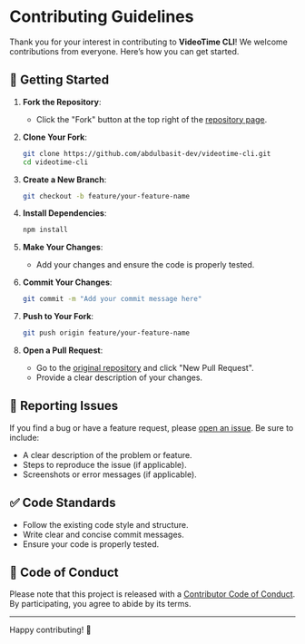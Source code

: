 # Contributing Guidelines

Thank you for your interest in contributing to **VideoTime CLI**! We welcome contributions from everyone. Here’s how you can get started.

## 🚀 Getting Started

1. **Fork the Repository**:

   - Click the "Fork" button at the top right of the [repository page](https://github.com/abdulbasit-dev/videotime-cli).

2. **Clone Your Fork**:

   ```sh
   git clone https://github.com/abdulbasit-dev/videotime-cli.git
   cd videotime-cli
   ```

3. **Create a New Branch**:

   ```sh
   git checkout -b feature/your-feature-name
   ```

4. **Install Dependencies**:

   ```sh
   npm install
   ```

5. **Make Your Changes**:

   - Add your changes and ensure the code is properly tested.

6. **Commit Your Changes**:

   ```sh
   git commit -m "Add your commit message here"
   ```

7. **Push to Your Fork**:

   ```sh
   git push origin feature/your-feature-name
   ```

8. **Open a Pull Request**:
   - Go to the [original repository](https://github.com/abdulbasit-dev/videotime-cli) and click "New Pull Request".
   - Provide a clear description of your changes.

## 🐛 Reporting Issues

If you find a bug or have a feature request, please [open an issue](https://github.com/abdulbasit-dev/videotime-cli/issues). Be sure to
include:

- A clear description of the problem or feature.
- Steps to reproduce the issue (if applicable).
- Screenshots or error messages (if applicable).

## ✅ Code Standards

- Follow the existing code style and structure.
- Write clear and concise commit messages.
- Ensure your code is properly tested.

## 📜 Code of Conduct

Please note that this project is released with a [Contributor Code of Conduct](CODE_OF_CONDUCT.md). By participating, you agree to abide by
its terms.

---

Happy contributing! 🎉
